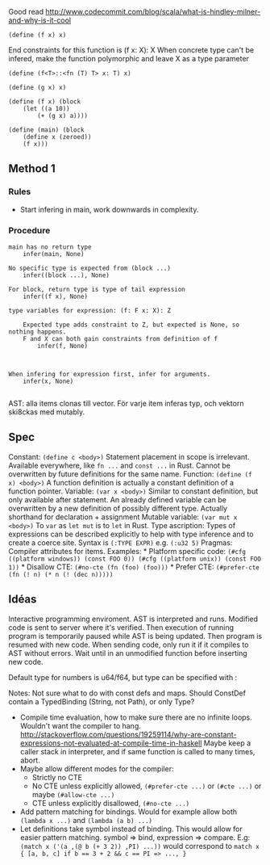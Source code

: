 Good read http://www.codecommit.com/blog/scala/what-is-hindley-milner-and-why-is-it-cool

```
(define (f x) x)
```

End constraints for this function is (f x: X): X
When concrete type can't be infered, make the function polymorphic and leave X as a type parameter
```
(define (f<T>::<fn (T) T> x: T) x)
```


```
(define (g x) x)

(define (f x) (block
	(let ((a 10))
		(+ (g x) a))))

(define (main) (block
	(define x (zeroed))
	(f x)))
```


## Method 1

### Rules

- Start infering in main, work downwards in complexity.

### Procedure

```
main has no return type
	infer(main, None)

No specific type is expected from (block ...)
	infer((block ...), None)

For block, return type is type of tail expression
	infer((f x), None)

type variables for expression: (f: F x: X): Z

	Expected type adds constraint to Z, but expected is None, so nothing happens.
	F and X can both gain constraints from definition of f
		infer(f, None)



When infering for expression first, infer for arguments.
	infer(x, None)


```

AST: alla items clonas till vector. För varje item inferas typ, och vektorn ski8ckas med mutably.

## Spec

Constant: `(define c <body>)`
	Statement placement in scope is irrelevant. Available everywhere, like `fn ...` and `const ...`
	in Rust. Cannot be overwritten by future definitions for the same name.
Function: `(define (f x) <body>)`
	A function definition is actually a constant definition of a function pointer.
Variable: `(var x <body>)`
	Similar to constant definition, but only available after statement. An already defined
	variable can be overwritten by a new definition of possibly different type.
	Actually shorthand for declaration + assignment
Mutable variable: `(var mut x <body>)`
	To `var` as `let mut` is to `let` in Rust.
Type ascription:
	Types of expressions can be described explicitly to help with type inference and to create a
	coerce site. Syntax is `(:TYPE EXPR)` e.g. `(:u32 5)`
Pragmas:
	Compiler attributes for items.
	Examples:
		* Platform specific code:
			`(#cfg ((platform windows)) (const FOO 0)) (#cfg ((platform unix)) (const FOO 1))`
		* Disallow CTE:
			`(#no-cte (fn (foo) (foo)))`
		* Prefer CTE:
			`(#prefer-cte (fn (! n) (* n (! (dec n)))))`


## Idéas

Interactive programming enviroment. AST is interpreted and runs. Modified code is sent to server
where it's verified. Then execution of running program is temporarily paused while AST is being
updated. Then program is resumed with new code.
When sending code, only run it if it compiles to AST without errors. Wait until in an unmodified
function before inserting new code.

Default type for numbers is u64/f64, but type can be specified with :

Notes:
Not sure what to do with const defs and maps. Should ConstDef contain a TypedBinding
(String, not Path), or only Type?

* Compile time evaluation, how to make sure there are no infinite loops.
  Wouldn't want the compiler to hang.
  http://stackoverflow.com/questions/19259114/why-are-constant-expressions-not-evaluated-at-compile-time-in-haskell
  Maybe keep a caller stack in interpreter, and if same function is called to many times, abort.
* Maybe allow different modes for the compiler:
  * Strictly no CTE
  * No CTE unless explicitly allowed, `(#prefer-cte ...)` or `(#cte ...)` or maybe `(#allow-cte ...)`
  * CTE unless explicitly disallowed, `(#no-cte ...)`
* Add pattern matching for bindings. Would for example allow both `(lambda x ...)` and `(lambda (a b) ...)`
* Let definitions take symbol instead of binding. This would allow for easier pattern matching.
  symbol => bind, expression => compare. E.g:
    `(match x ('(a ,(@ b (+ 3 2)) ,PI) ...))` would correspond to `match x { [a, b, c] if b == 3 + 2 && c == PI => ..., }`
